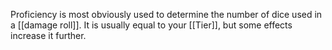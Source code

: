 Proficiency is most obviously used to determine the number of dice used in a [[damage roll]]. It is usually equal to your [[Tier]], but some effects increase it further.